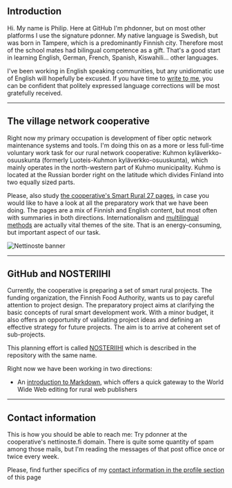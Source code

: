 ## Introduction

Hi. My name is Philip. Here at GitHub I'm phdonner, but on most other platforms I use the signature pdonner. My native language is Swedish, but was born in Tampere, which is a predominantly Finnish city. Therefore most of the school mates had bilingual competence as a gift. That's a good start in learning English, German, French, Spanish, Kiswahili... other languages.

I've been working in English speaking communities, but any unidiomatic use of English will hopefully be excused. If you have time to [write to me](https://github.com/phdonner/phdonner/blob/main/README.md#contact-information), you can be confident that politely expressed language corrections will be most gratefully received.

---

## The village network cooperative

Right now my primary occupation is development of fiber optic network maintenance systems and tools. I'm doing this on as a more or less full-time voluntary work task for our rural network cooperative: Kuhmon kyläverkko-osuuskunta (formerly Luoteis-Kuhmon kyläverkko-osuuskunta), which mainly operates in the north-western part of Kuhmo municipality. Kuhmo is located at the Russian border right on the latitude which divides Finland into two equally sized parts. 

Please, also study [the cooperative's Smart Rural 27 pages](https://nettinoste.fi/wp/category/smart-rural-27/), in case you would like to have a look at all the preparatory work that we have been doing. The pages are a mix of Finnish and English content, but most often with summaries in both directions. Internationalism and [multilingual methods](https://github.com/phdonner/phdonner/blob/main/markdown.md#multilingual-markdown) are actually vital themes of the site. That is an energy-consuming, but important aspect of our task.

![Nettinoste banner](https://nettinoste.fi/wp/wp-content/uploads/2014/05/copy-header_1260_240.png)

---
## GitHub and NOSTERIIHI

Currently, the cooperative is preparing a set of smart rural projects. The funding organization, the Finnish Food Authority, wants us to pay careful attention to project design. The preparatory project aims at clarifying the basic concepts of rural smart development work. With a minor budget, it also offers an opportunity of validating project ideas and defining an effective strategy for future projects. The aim is to arrive at coherent set of sub-projects. 

This planning effort is called [NOSTERIIHI](https://github.com/phdonner/NOSTERIIHI) which is described in the repository with the same name.

Right now we have been working in two directions:

* An [introduction to Markdown](https://github.com/phdonner/Markdown/), which offers a quick gateway to the World Wide Web editing for rural web publishers

---

## Contact information

This is how you should be able to reach me: Try pdonner at the cooperative's nettinoste.fi domain. There is quite some quantity of spam among those mails, but I'm reading the messages of that post office once or twice every week. 

Please, find further specifics of my [contact information in the profile section](https://github.com/phdonner) of this page

<!---
phdonner/phdonner is a ✨ special ✨ repository because its `README.md` (this file) appears on your GitHub profile.
You can click the Preview link to take a look at your changes.
--->
